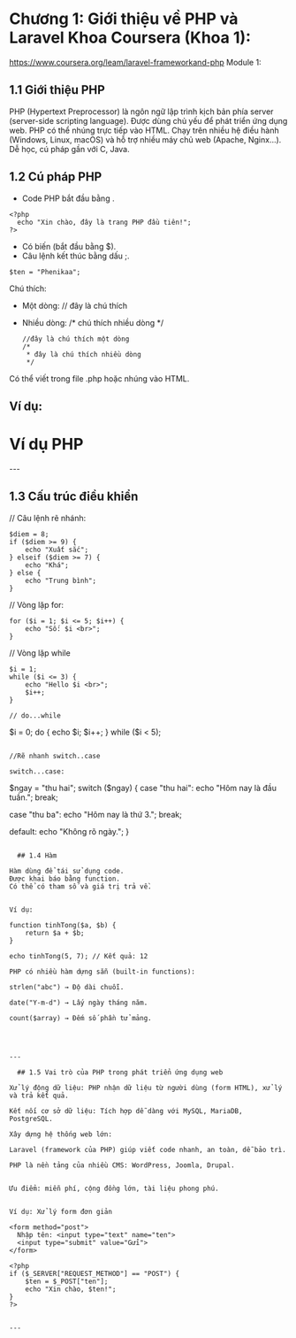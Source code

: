 # Chương 1: Giới thiệu về PHP và Laravel Khoa Coursera (Khoa 1):

https://www.coursera.org/leam/laravel-frameworkand-php Module 1:

 ## 1.1 Giới thiệu PHP

PHP (Hypertext Preprocessor) là ngôn ngữ lập trình kịch bản phía server (server-side scripting language).
Được dùng chủ yếu để phát triển ứng dụng web.
PHP có thể nhúng trực tiếp vào HTML.
Chạy trên nhiều hệ điều hành (Windows, Linux, macOS) và hỗ trợ nhiều máy chủ web (Apache, Nginx…).
Dễ học, cú pháp gần với C, Java.

 ## 1.2 Cú pháp PHP

+ Code PHP bắt đầu bằng <?php và kết thúc bằng ?>.
```
<?php
  echo "Xin chào, đây là trang PHP đầu tiên!";
?>
```

+ Có biến (bắt đầu bằng $).
+ Câu lệnh kết thúc bằng dấu ;.
```
$ten = "Phenikaa";
```
Chú thích:

+ Một dòng: // đây là chú thích
+ Nhiều dòng: /* chú thích nhiều dòng */

  ```
  //đây là chú thích một dòng
  /*
   * đây là chú thích nhiều dòng
   */
  
  ```
Có thể viết trong file .php hoặc nhúng vào HTML.

Ví dụ:
---
<!DOCTYPE html>
<html>
<body>
  <h1>Ví dụ PHP</h1>
  <?php
    $name = "Minh Phương";
    $age = 20;
    echo "Xin chào $name. Bạn $age tuổi.";
  ?>
</body>
</html>
---

  ## 1.3 Cấu trúc điều khiển


// Câu lệnh rẽ nhánh:
```
$diem = 8;
if ($diem >= 9) {
    echo "Xuất sắc";
} elseif ($diem >= 7) {
    echo "Khá";
} else {
    echo "Trung bình";
}
```

// Vòng lặp for:
```
for ($i = 1; $i <= 5; $i++) {
    echo "Số: $i <br>";
}
```

// Vòng lặp while
```
$i = 1;
while ($i <= 3) {
    echo "Hello $i <br>";
    $i++;
}

// do...while
```
$i = 0;
do {
  echo $i;
  $i++;
}
while ($i < 5);
```

//Rẽ nhanh switch..case

switch...case: 
```
$ngay = "thu hai";
switch ($ngay)
{ case "thu hai":
  echo "Hôm nay là đầu tuần.";
  break;

  case "thu ba":
  echo "Hôm nay là thứ 3.";
  break;

  default: echo "Không rõ ngày.";
}

```

  ## 1.4 Hàm

Hàm dùng để tái sử dụng code.
Được khai báo bằng function.
Có thể có tham số và giá trị trả về.


Ví dụ:

function tinhTong($a, $b) {
    return $a + $b;
}

echo tinhTong(5, 7); // Kết quả: 12

PHP có nhiều hàm dựng sẵn (built-in functions):

strlen("abc") → Độ dài chuỗi.

date("Y-m-d") → Lấy ngày tháng năm.

count($array) → Đếm số phần tử mảng.




---

  ## 1.5 Vai trò của PHP trong phát triển ứng dụng web

Xử lý động dữ liệu: PHP nhận dữ liệu từ người dùng (form HTML), xử lý và trả kết quả.

Kết nối cơ sở dữ liệu: Tích hợp dễ dàng với MySQL, MariaDB, PostgreSQL.

Xây dựng hệ thống web lớn:

Laravel (framework của PHP) giúp viết code nhanh, an toàn, dễ bảo trì.

PHP là nền tảng của nhiều CMS: WordPress, Joomla, Drupal.


Ưu điểm: miễn phí, cộng đồng lớn, tài liệu phong phú.


Ví dụ: Xử lý form đơn giản

<form method="post">
  Nhập tên: <input type="text" name="ten">
  <input type="submit" value="Gửi">
</form>

<?php
if ($_SERVER["REQUEST_METHOD"] == "POST") {
    $ten = $_POST["ten"];
    echo "Xin chào, $ten!";
}
?>


---
